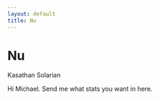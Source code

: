 ```yaml
---
layout: default
title: Nu
---
```


# Nu
Kasathan Solarian

Hi Michael. Send me what stats you want in here.
